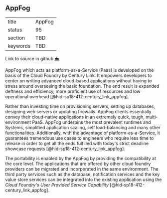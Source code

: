 ## AppFog


|          |        |
| -------- | ------ |
| title    | AppFog |
| status   | 95     |
| section  | TBD    |
| keywords | TBD    |

Link to source in github [:cloud:](https://github.com/cloudmesh/technologies/blob/master/chapters/incomming/abstract-appfog.md)



AppFog which acts as platform-as-a-Service (Paas) is developed on the
basis of the Cloud Foundry by Century Link. It empowers developers to
center on writing advanced cloud-based applications without having to
stress around overseeing the basic foundation. The end result is
expanded deftness and efficiency, more proficient use of resources and
low operational overhead [@hid-sp18-412-century_link_appfog].

Rather than investing time on provisioning servers, setting up
databases, designing web servers or updating firewalls. AppFog clients
essentially convey their cloud-native applications in an extremely
quick, tough, multi-environment PaaS. AppFog underpins the most
prevalent runtimes and Systems, simplified application scaling, self
load-balancing and many other functionalities. Additionally, with the
advantage of platform-as-a-Service, it guarantees tremendous use cases
to engineers who require less time to release in order to get all the
ends fulfilled with today's strict deadline showcase
requests [@hid-sp18-412-century_link_appfog].

The portability is enabled by the AppFog by providing the compatibility
at the core level. The applications that are offered by other cloud
foundry providers can be migrated and incorporated in the same
environment. The third party services such as the database, notification
services and the key value store services can be integrated into the
existing application using the *Cloud Foundry's User Provided Service
Capability* [@hid-sp18-412-century_link_appfog].
